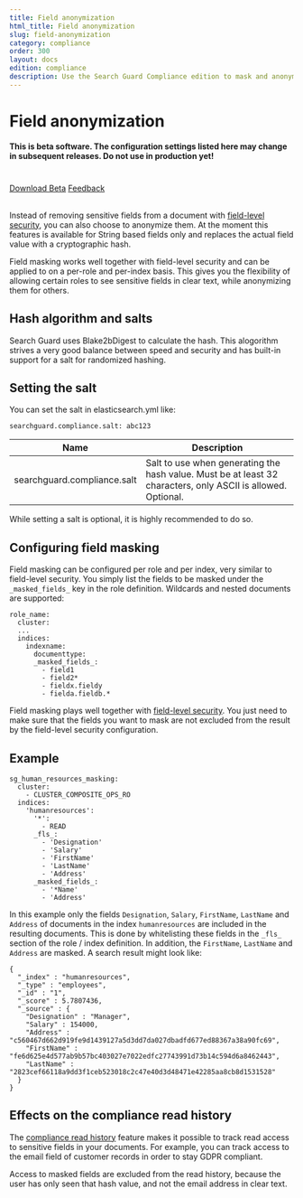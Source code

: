 ```yaml
---
title: Field anonymization
html_title: Field anonymization
slug: field-anonymization
category: compliance
order: 300
layout: docs
edition: compliance
description: Use the Search Guard Compliance edition to mask and anonymize sensitive fields in any Elasticsearch index.
---
```

<!---
Copryight 2018 floragunn GmbH
-->

# Field anonymization

**This is beta software. The configuration settings listed here may change in subsequent releases. Do not use in production yet!**

<div class="header-back-buttons helper center" style="margin-top: 40px">
<a href="https://downloads.search-guard.com/compliance-beta-1" target="_blank" class="button stroke rounded large blue">Download Beta</a>
<a href="https://www.surveymonkey.de/r/SearchGuardVanguard" target="_blank" class="button stroke rounded large green">Feedback</a>
</div>

<br />

Instead of removing sensitive fields from a document with [field-level security](dlsfls_fls.md), you can also choose to anonymize them. At the moment this features is available for String based fields only and replaces the actual field value with a cryptographic hash. 

Field masking works well together with field-level security and can be applied to on a per-role and per-index basis. This gives you the flexibility of allowing certain roles to see sensitive fields in clear text, while anonymizing them for others.

## Hash algorithm and salts

Search Guard uses Blake2bDigest to calculate the hash. This alogorithm strives a very good balance between speed and security and has built-in support for a salt for randomized hashing.

## Setting the salt

You can set the salt in elasticsearch.yml like: 

```
searchguard.compliance.salt: abc123
```

| Name | Description |
|---|---|
| searchguard.compliance.salt | Salt to use when generating the hash value. Must be at least 32 characters, only ASCII is allowed. Optional.|

While setting a salt is optional, it is highly recommended to do so. 

## Configuring field masking

Field masking can be configured per role and per index, very similar to field-level security. You simply list the fields to be masked under the  `_masked_fields_` key in the role definition. Wildcards and nested documents are supported:

```
role_name:
  cluster:
  ...
  indices:
    indexname:
      documenttype:
      _masked_fields_:
        - field1
        - field2*
        - fieldx.fieldy
        - fielda.fieldb.*      
```

Field masking plays well together with [field-level security](dlsfls_fls.md). You just need to make sure that the fields you want to mask are not excluded from the result by the field-level security configuration.

## Example

```
sg_human_resources_masking:
  cluster:
    - CLUSTER_COMPOSITE_OPS_RO
  indices:
    'humanresources':
      '*':
        - READ
      _fls_:
        - 'Designation'
        - 'Salary'
        - 'FirstName'
        - 'LastName'
        - 'Address'
      _masked_fields_:
        - '*Name'
        - 'Address'
```

In this example only the fields `Designation`, `Salary`, `FirstName`, `LastName` and `Address` of documents in the index `humanresources` are included in the resulting documents. This is done by whitelisting these fields in the `_fls_` section of the role / index definition. In addition, the `FirstName`, `LastName` and `Address` are masked. A search result might look like:

```
{
  "_index" : "humanresources",
  "_type" : "employees",
  "_id" : "1",
  "_score" : 5.7807436,
  "_source" : {
    "Designation" : "Manager",
    "Salary" : 154000,
    "Address" : "c560467d662d919fe9d1439127a5d3dd7da027dbadfd677ed88367a38a90fc69",
    "FirstName" : "fe6d625e4d577ab9b57bc403027e7022edfc27743991d73b14c594d6a8462443",
    "LastName" : "2823cef66118a9dd3f1ceb523018c2c47e40d3d48471e42285aa8cb8d1531528"
  }
}
```

## Effects on the compliance read history

The [compliance read history](compliance_read_history.md) feature makes it possible to track read access to sensitive fields in your documents. For example, you can track access to the email field of customer records in order to stay GDPR compliant.

Access to masked fields are excluded from the read history, because the user has only seen that hash value, and not the email address in clear text.